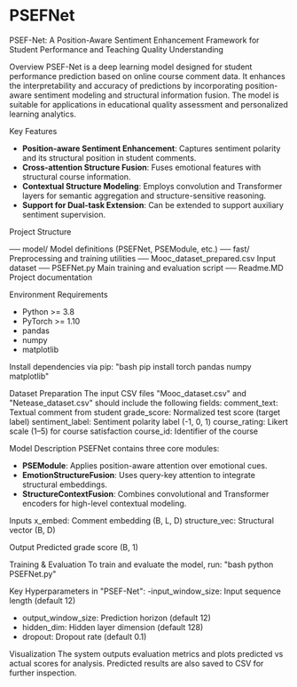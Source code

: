 # PSEFNet
PSEF-Net: A Position-Aware Sentiment Enhancement Framework for Student Performance and Teaching Quality Understanding

Overview
PSEF-Net is a deep learning model designed for student performance prediction based on online course comment data. It enhances the interpretability and accuracy of predictions by incorporating position-aware sentiment modeling and structural information fusion. The model is suitable for applications in educational quality assessment and personalized learning analytics.

Key Features
- **Position-aware Sentiment Enhancement**: Captures sentiment polarity and its structural position in student comments.
- **Cross-attention Structure Fusion**: Fuses emotional features with structural course information.
- **Contextual Structure Modeling**: Employs convolution and Transformer layers for semantic aggregation and structure-sensitive reasoning.
- **Support for Dual-task Extension**: Can be extended to support auxiliary sentiment supervision.

Project Structure

── model/                         Model definitions (PSEFNet, PSEModule, etc.)
── fast/                          Preprocessing and training utilities
── Mooc_dataset_prepared.csv     Input dataset
── PSEFNet.py                        Main training and evaluation script
── Readme.MD Project documentation


Environment Requirements
- Python >= 3.8
- PyTorch >= 1.10
- pandas
- numpy
- matplotlib

Install dependencies via pip:
"bash pip install torch pandas numpy matplotlib"

Dataset Preparation
The input CSV files "Mooc_dataset.csv" and "Netease_dataset.csv" should include the following fields:
comment_text: Textual comment from student
grade_score: Normalized test score (target label)
sentiment_label: Sentiment polarity label (-1, 0, 1)
course_rating: Likert scale (1–5) for course satisfaction
course_id: Identifier of the course

Model Description
PSEFNet contains three core modules:
- **PSEModule**: Applies position-aware attention over emotional cues.
- **EmotionStructureFusion**: Uses query-key attention to integrate structural embeddings.
- **StructureContextFusion**: Combines convolutional and Transformer encoders for high-level contextual modeling.

Inputs
x_embed: Comment embedding (B, L, D)
structure_vec: Structural vector (B, D)

Output
Predicted grade score (B, 1)

Training & Evaluation
To train and evaluate the model, run:
"bash python PSEFNet.py"


Key Hyperparameters in "PSEF-Net":
-input_window_size: Input sequence length (default 12)
- output_window_size: Prediction horizon (default 12)
- hidden_dim: Hidden layer dimension (default 128)
- dropout: Dropout rate (default 0.1)

Visualization
The system outputs evaluation metrics and plots predicted vs actual scores for analysis. Predicted results are also saved to CSV for further inspection.
